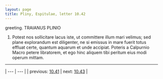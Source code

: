 ```yaml
---
layout: page
title: Pliny, Espitulae, letter 10.42
---
```


greeting. TRAIANUS PLINIO



1. Potest nos sollicitare lacus iste, ut committere illum mari velimus; sed plane explorandum est diligenter, ne si emissus in mare fuerit totus effluat certe, quantum aquarum et unde accipiat. Poteris a Calpurnio Macro petere libratorem, et ego hinc aliquem tibi peritum eius modi operum mittam.



---

| --- | --- |
| previous: [10.41](../10.41/) | next: [10.43](../10.43/) |